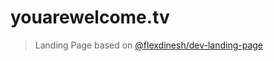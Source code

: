 youarewelcome.tv
===========
> Landing Page based on [@flexdinesh/dev-landing-page](https://github.com/flexdinesh/dev-landing-page)
